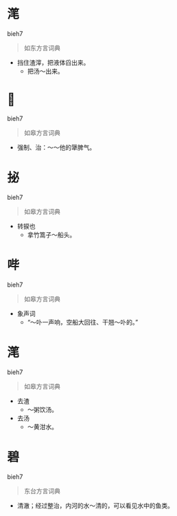 # 滗
bieh7
> 如东方言词典
- 挡住渣滓，把液体舀出来。
  - 把汤～出来。

# 𨐨
bieh7
> 如皋方言词典
- 强制、治：～～他的犟脾气。

# 㧙
bieh7
> 如皋方言词典
- 转捩也
  - 拿竹篙子～船头。

# 哔
bieh7
> 如皋方言词典
- 象声词
  - “～卟一声响，空船大回往、干翘～卟的。”

# 滗
bieh7
> 如皋方言词典
- 去渣
  - ～粥饮汤。
- 去汤
  - ～黄泔水。

# 碧
bieh7
> 东台方言词典
- 清澈；经过整治，内河的水～清的，可以看见水中的鱼类。
